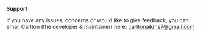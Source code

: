 **Support**

If you have any issues, concerns or would like to give feedback, you can email Carlton (the developer & maintainer) here: [carltonaikins7@gmail.com](carltonaikins7@gmail.com)
